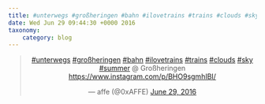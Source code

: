 ```yaml
---
title: #unterwegs #großheringen #bahn #ilovetrains #trains #clouds #sky #summer @ Großheringen https://www.instagram.com/p/BHO9sgmhIBI/
date: Wed Jun 29 09:44:30 +0000 2016
taxonomy:
    category: blog
---
```

<blockquote class="twitter-tweet" align="center"><p lang="de" dir="ltr"><a href="https://twitter.com/hashtag/unterwegs?src=hash">#unterwegs</a> <a href="https://twitter.com/hashtag/gro%C3%9Fheringen?src=hash">#großheringen</a> <a href="https://twitter.com/hashtag/bahn?src=hash">#bahn</a> <a href="https://twitter.com/hashtag/ilovetrains?src=hash">#ilovetrains</a> <a href="https://twitter.com/hashtag/trains?src=hash">#trains</a> <a href="https://twitter.com/hashtag/clouds?src=hash">#clouds</a> <a href="https://twitter.com/hashtag/sky?src=hash">#sky</a> <a href="https://twitter.com/hashtag/summer?src=hash">#summer</a> @ Großheringen <a href="https://www.instagram.com/p/BHO9sgmhIBI/">https://www.instagram.com/p/BHO9sgmhIBI/</a></p>&mdash; affe (@0xAFFE) <a href="https://twitter.com/0xAFFE/status/748089753115865088">June 29, 2016</a></blockquote>
